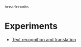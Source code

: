 `breadcrumbs`

# Experiments

- [Text recognition and translation](text-recognition-and-translation)